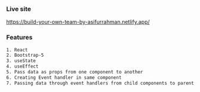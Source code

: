 ### Live site
https://build-your-own-team-by-asifurrahman.netlify.app/

### Features
```bash
1. React
2. Bootstrap-5
3. useState
4. useEffect
5. Pass data as props from one component to another
6. Creating Event handler in same component
7. Passing data through event handlers from child components to parent components
```
